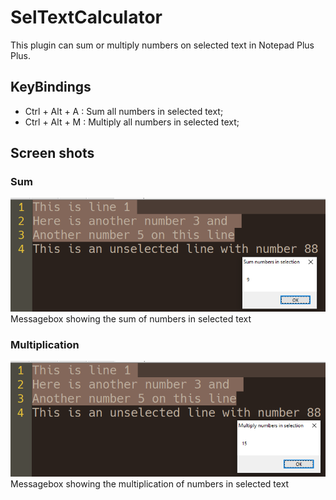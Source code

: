 # SelTextCalculator
This plugin can sum or multiply numbers on selected text in Notepad Plus Plus.

## KeyBindings
- Ctrl + Alt + A : Sum all numbers in selected text;
- Ctrl + Alt + M : Multiply all numbers in selected text;

## Screen shots
### Sum
![Messagebox showing the sum of numbers in selected text](/images/sum.png)
Messagebox showing the sum of numbers in selected text


### Multiplication
![Messagebox showing the multiplication of numbers in selected text](/images/multiply.png)
Messagebox showing the multiplication of numbers in selected text